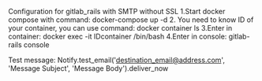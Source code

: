 Configuration for gitlab_rails with SMTP without SSL
1.Start docker compose with command:
docker-compose up -d
2. You need to know ID of your container, you can use command:
docker container ls
3.Enter in  container:
docker exec -it IDcontainer /bin/bash
4.Enter in console:
gitlab-rails console

Test message:
Notify.test_email('destination_email@address.com', 'Message Subject', 'Message Body').deliver_now
